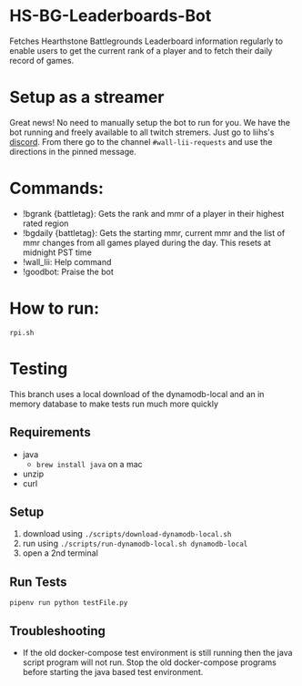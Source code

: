 # HS-BG-Leaderboards-Bot
Fetches Hearthstone Battlegrounds Leaderboard information regularly to enable users to get the current rank of a player and to fetch their daily record of games. 

# Setup as a streamer
Great news! No need to manually setup the bot to run for you. We have the bot running and freely available to all twitch stremers. Just go to liihs's [discord](https://discord.com/invite/C6NguFf). From there go to the channel `#wall-lii-requests` and use the directions in the pinned message.

# Commands:
* !bgrank {battletag}: Gets the rank and mmr of a player in their highest rated region
* !bgdaily {battletag}: Gets the starting mmr, current mmr and the list of mmr changes from all games played during the day. This resets at midnight PST time
* !wall_lii: Help command
* !goodbot: Praise the bot

# How to run:
`rpi.sh`

# Testing
This branch uses a local download of the dynamodb-local and an in memory database to make tests run much more quickly
## Requirements
- java
    - `brew install java` on a mac
- unzip
- curl

## Setup
1. download using `./scripts/download-dynamodb-local.sh`
2. run using `./scripts/run-dynamodb-local.sh dynamodb-local`
3. open a 2nd terminal

## Run Tests
`pipenv run python testFile.py`

## Troubleshooting
- If the old docker-compose test environment is still running then the java script program will not run. Stop the old docker-compose programs before starting the java based test environment.

